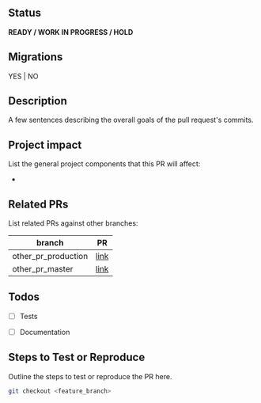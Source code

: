 ## Status
**READY / WORK IN PROGRESS / HOLD**

## Migrations
YES | NO

## Description
A few sentences describing the overall goals of the pull request's commits.

## Project impact
List the general project components that this PR will affect:

* 

## Related PRs
List related PRs against other branches:

branch | PR
------ | ------
other_pr_production | [link]()
other_pr_master | [link]()


## Todos
- [ ] Tests
- [ ] Documentation


## Steps to Test or Reproduce
Outline the steps to test or reproduce the PR here.

```bash
git checkout <feature_branch>
```
